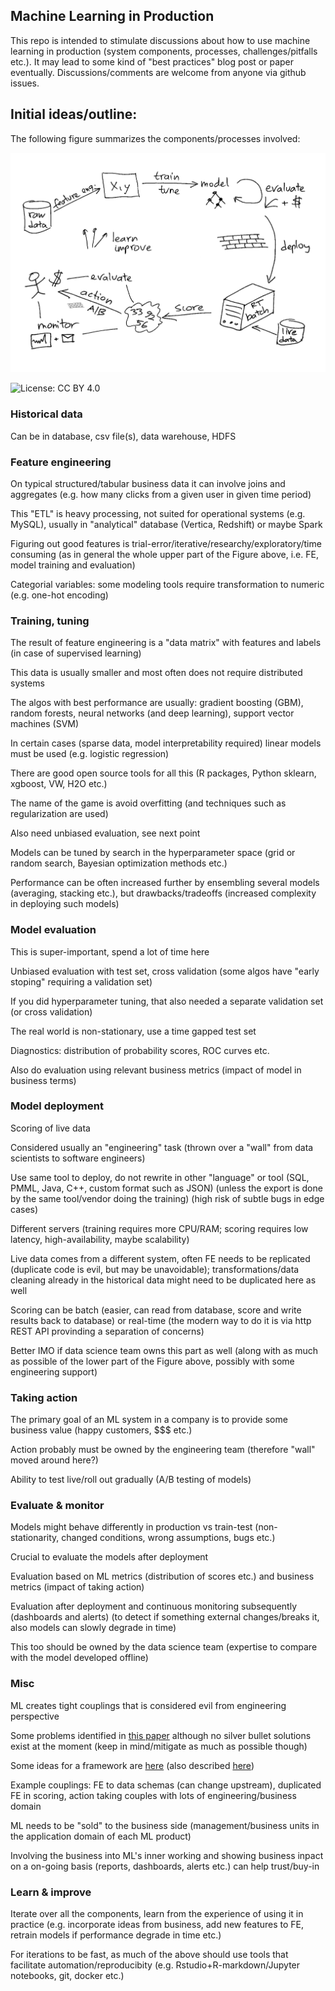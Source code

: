 
## Machine Learning in Production

This repo is intended to stimulate discussions about how to use machine learning in 
production (system components, processes, challenges/pitfalls etc.).
It may lead to some kind of "best practices" blog post or paper eventually. 
Discussions/comments are welcome from anyone via github issues.



## Initial ideas/outline:

The following figure summarizes the components/processes involved:

![img](https://raw.githubusercontent.com/szilard/MLprod-1slide/master/MLprod-1slide.png)

![License: CC BY 4.0](https://licensebuttons.net/l/by/4.0/80x15.png)



### Historical data

Can be in database, csv file(s), data warehouse, HDFS



### Feature engineering

On typical structured/tabular business data it can involve joins and aggregates (e.g. how many clicks from
a given user in given time period)

This "ETL" is heavy processing, not suited for operational systems (e.g. MySQL), usually
in "analytical" database (Vertica, Redshift) or maybe Spark

Figuring out good features is trial-error/iterative/researchy/exploratory/time consuming (as in general
the whole upper part of the Figure above, i.e. FE, model training and evaluation)

Categorial variables: some modeling tools require transformation to numeric (e.g. one-hot encoding)



### Training, tuning

The result of feature engineering is a "data matrix" with features and labels (in case of supervised
learning)

This data is usually smaller and most often does not require distributed systems 

The algos with best performance are usually: gradient boosting (GBM), random forests, 
neural networks (and deep learning), support vector machines (SVM)

In certain cases (sparse data, model interpretability required) linear models must be
used (e.g. logistic regression)

There are good open source tools for all this (R packages, Python sklearn, xgboost, VW, H2O etc.)

The name of the game is avoid overfitting (and techniques such as regularization are used)

Also need unbiased evaluation, see next point

Models can be tuned by search in the hyperparameter space (grid or random search, Bayesian optimization methods etc.)

Performance can be often increased further by ensembling several models (averaging, stacking etc.), 
but drawbacks/tradeoffs (increased complexity in deploying such models)



### Model evaluation

This is super-important, spend a lot of time here

Unbiased evaluation with test set, cross validation (some algos have "early stoping" requiring a validation set)

If you did hyperparameter tuning, that also needed a separate validation set (or cross validation)

The real world is non-stationary, use a time gapped test set

Diagnostics: distribution of probability scores, ROC curves etc.

Also do evaluation using relevant business metrics (impact of model in business terms)



### Model deployment

Scoring of live data

Considered usually an "engineering" task (thrown over a "wall" from data scientists to software engineers)

Use same tool to deploy, do not rewrite in other "language" or tool (SQL, PMML, Java, C++, custom
format such as JSON) (unless the export is done by the same tool/vendor doing the training) (high
risk of subtle bugs in edge cases)

Different servers (training requires more CPU/RAM; scoring requires low latency, high-availability, maybe
scalability)

Live data comes from a different system, often FE needs to be replicated (duplicate code is evil,
but may be unavoidable); transformations/data cleaning already in the historical data might need to be
duplicated here as well

Scoring can be batch (easier, can read from database, score and write results back to database) or
real-time (the modern way to do it is via http REST API provinding a separation of concerns)

Better IMO if data science team owns this part as well (along with as much as possible of the lower
part of the Figure above, possibly with some engineering support)



### Taking action

The primary goal of an ML system in a company is to provide some business value
(happy customers, $$$ etc.)

Action probably must be owned by the engineering team (therefore "wall" moved around here?)

Ability to test live/roll out gradually (A/B testing of models)



### Evaluate & monitor

Models might behave differently in production vs train-test (non-stationarity, changed
conditions, wrong assumptions, bugs etc.)

Crucial to evaluate the models after deployment

Evaluation based on ML metrics (distribution of scores etc.) and business metrics (impact of
taking action)

Evaluation after deployment and continuous monitoring subsequently (dashboards and alerts)
(to detect if something external changes/breaks it, also models can slowly degrade in time)

This too should be owned by the data science team (expertise to compare with the model
developed offline)



### Misc

ML creates tight couplings that is considered evil from engineering perspective

Some problems identified in [this paper](http://research.google.com/pubs/pub43146.html)
although no silver bullet solutions exist at the moment (keep
in mind/mitigate as much as possible though)

Some ideas for a framework are 
[here](http://conferences.oreilly.com/strata/hadoop-big-data-ny/public/schedule/detail/51731)
(also described 
[here](https://medium.com/@HarlanH/insights-from-a-predictive-model-pipeline-abstraction-c8b47fd406da))

Example couplings: FE to data schemas (can change upstream), duplicated FE in scoring, 
action taking couples with lots of engineering/business domain

ML needs to be "sold" to the business side (management/business units in the application domain
of each ML product)

Involving the business into ML's inner working and showing business inpact on a on-going basis 
(reports, dashboards, alerts etc.) can help trust/buy-in



### Learn & improve

Iterate over all the components, learn from the experience of using it in practice (e.g. incorporate 
ideas from business, add new features to FE, retrain models if performance degrade in time etc.)

For iterations to be fast, as much of the above should use tools that facilitate automation/reproducibity
(e.g. Rstudio+R-markdown/Jupyter notebooks, git, docker etc.)


